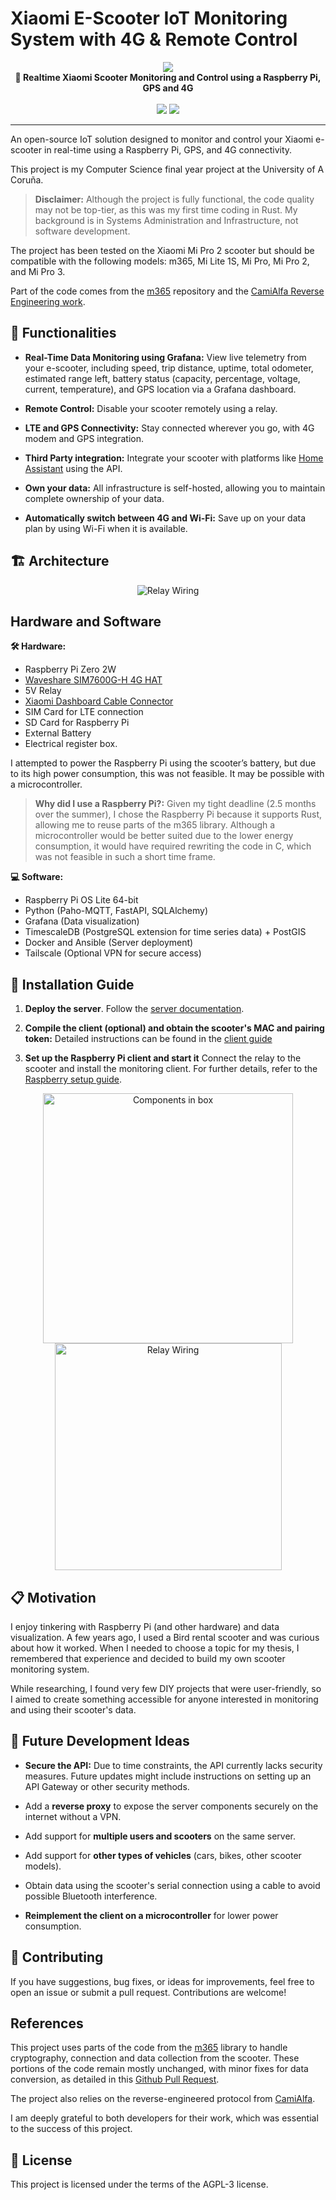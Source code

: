 # Xiaomi E-Scooter IoT Monitoring System with 4G & Remote Control

<p align="center">
    <picture>
        <img src="./static/img/grafana.png">
    </picture>
    <br>
    <strong>🛴 Realtime Xiaomi Scooter Monitoring and Control using a Raspberry Pi, GPS and 4G</strong>
    <br>
    <br>
    <img src="https://img.shields.io/github/license/martinge17/escooter-monitoring"> <img src="https://img.shields.io/github/v/release/martinge17/escooter-monitoring">
    <hr>
</p>

An open-source IoT solution designed to monitor and control your Xiaomi e-scooter in real-time using a Raspberry Pi, GPS, and 4G connectivity.

This project is my Computer Science final year project at the University of A Coruña. 

> **Disclaimer:** Although the project is fully functional, the code quality may not be top-tier, as this was my first time coding in Rust. My background is in Systems Administration and Infrastructure, not software development.

The project has been tested on the Xiaomi Mi Pro 2 scooter but should be compatible with the following models: m365, Mi Lite 1S, Mi Pro, Mi Pro 2, and Mi Pro 3.

Part of the code comes from the [m365](https://github.com/macbury/m365) repository and the [CamiAlfa Reverse Engineering work](https://github.com/CamiAlfa/M365-BLE-PROTOCOL).

## 🎯 Functionalities 

- **Real-Time Data Monitoring using Grafana:** View live telemetry from your e-scooter, including speed, trip distance, uptime, total odometer, estimated range left, battery status (capacity, percentage, voltage, current, temperature), and GPS location via a Grafana dashboard.

- **Remote Control:** Disable your scooter remotely using a relay.

- **LTE and GPS Connectivity:** Stay connected wherever you go, with 4G modem and GPS integration.

- **Third Party integration:** Integrate your scooter with platforms like [Home Assistant](https://www.home-assistant.io/) using the API. 

- **Own your data:** All infrastructure is self-hosted, allowing you to maintain complete ownership of your data.

- **Automatically switch between 4G and Wi-Fi:** Save up on your data plan by using Wi-Fi when it is available.


## 🏗️ Architecture

<p align="center">
  <img src="static/img/architecture_diagram.svg" alt="Relay Wiring"/>
</p>

## Hardware and Software 

**🛠️ Hardware:**

- Raspberry Pi Zero 2W
- [Waveshare SIM7600G-H 4G HAT](https://www.waveshare.com/wiki/SIM7600G-H_4G_HAT_(B))
- 5V Relay
- [Xiaomi Dashboard Cable Connector](https://es.aliexpress.com/item/1005006358377128.html)
- SIM Card for LTE connection
- SD Card for Raspberry Pi
- External Battery
- Electrical register box.

I attempted to power the Raspberry Pi using the scooter’s battery, but due to its high power consumption, this was not feasible. It may be possible with a microcontroller.


> **Why did I use a Raspberry Pi?:**
 Given my tight deadline (2.5 months over the summer), I chose the Raspberry Pi because it supports Rust, allowing me to reuse parts of the m365 library. Although a microcontroller would be better suited due to the lower energy consumption, it would have required rewriting the code in C, which was not feasible in such a short time frame. 


**💻 Software:**

- Raspberry Pi OS Lite 64-bit
- Python (Paho-MQTT, FastAPI, SQLAlchemy)
- Grafana (Data visualization)
- TimescaleDB (PostgreSQL extension for time series data) + PostGIS
- Docker and Ansible (Server deployment)
- Tailscale (Optional VPN for secure access)


## 🔧 Installation Guide

1. **Deploy the server**. Follow the [server documentation](./server/README.md).

2. **Compile the client (optional) and obtain the scooter's MAC and pairing token:** Detailed instructions can be found in the [client guide](./client/README.md)

3. **Set up the Raspberry Pi client and start it** Connect the relay to the scooter and install the monitoring client.
For further details, refer to the [Raspberry setup guide](./raspberry/README.md).

<p align="center">
  <img src="static/img/box.jpg" alt="Components in box" width="400"/>
  <img src="static/img/scooter_front.jpg" alt="Relay Wiring" width="363"/>
</p>

## 📋 Motivation

I enjoy tinkering with Raspberry Pi (and other hardware) and data visualization. A few years ago, I used a Bird rental scooter and was curious about how it worked. When I needed to choose a topic for my thesis, I remembered that experience and decided to build my own scooter monitoring system.

While researching, I found very few DIY projects that were user-friendly, so I aimed to create something accessible for anyone interested in monitoring and using their scooter's data.

## 🚀 Future Development Ideas

- **Secure the API:** Due to time constraints, the API currently lacks security measures. Future updates might include instructions on setting up an API Gateway or other security methods.

- Add a **reverse proxy** to expose the server components securely on the internet without a VPN.

- Add support for **multiple users and scooters** on the same server.

- Add support for **other types of vehicles** (cars, bikes, other scooter models).

- Obtain data using the scooter's serial connection using a cable to avoid possible Bluetooth interference.

- **Reimplement the client on a microcontroller** for lower power consumption.

## 🤝 Contributing

If you have suggestions, bug fixes, or ideas for improvements, feel free to open an issue or submit a pull request. Contributions are welcome!

##  References

This project uses parts of the code from the [m365](https://github.com/macbury/m365) library to handle cryptography, connection and data collection from the scooter.
These portions of the code remain mostly unchanged, with minor fixes for data conversion, as detailed in this [Github Pull Request](https://github.com/macbury/m365/pull/2).

The project also relies on the reverse-engineered protocol from [CamiAlfa](https://github.com/CamiAlfa/M365-BLE-PROTOCOL).

I am deeply grateful to both developers for their work, which was essential to the success of this project.

## 📄 License

This project is licensed under the terms of the AGPL-3 license.
